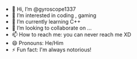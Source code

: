 - 👋 Hi, I’m @gyroscope1337
- 👀 I’m interested in coding , gaming 
- 🌱 I’m currently learning C++
- 💞️ I’m looking to collaborate on ...
- 📫 How to reach me: you can never reach me XD
- 😄 Pronouns: He/Him
- ⚡ Fun fact: I'm always notorious!

<!---
gyroscope1337/gyroscope1337 is a ✨ special ✨ repository because its `README.md` (this file) appears on your GitHub profile.
You can click the Preview link to take a look at your changes.
--->

